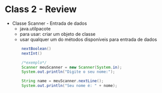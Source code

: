 
# Class 2 - Review

* Classe Scanner - Entrada de dados
    * java.utilpacote
    * para usar: criar um objeto de classe
    * usar qualquer um do métodos disponíveis para entrada de dados
    ```java
        nextBoolean()
        nextInt()

        /*exemplo*/
        Scanner meuScanner = new Scanner(System.in);
        System.out.println("Digite o seu nome:");

        String name = meuScanner.nextLine();
        System.out.println("Seu nome é: " + nome);
    ```
    
